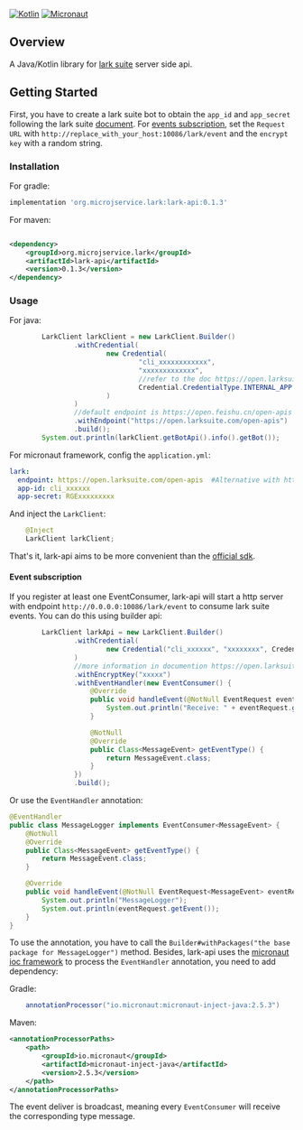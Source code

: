 [![Kotlin](https://img.shields.io/badge/kotlin-1.3.x-blue.svg)](https://kotlinlang.org) [![Micronaut](https://img.shields.io/badge/micronaut-2.5.3-green.svg)](https://micronaut.io/)

## Overview

A Java/Kotlin library for [lark suite](https://open.larksuite.com/document/uMzMyEjLzMjMx4yMzITM/ugjMyEjL4IjMx4COyITM)
server side api.

## Getting Started

First, you have to create a lark suite bot to obtain the `app_id` and `app_secret` following the lark
suite [document](https://open.larksuite.com/document/ukzMxEjL5MTMx4SOzETM/uAzNwYjLwcDM24CM3AjN).
For [events subscription](https://open.larksuite.com/document/uMzMyEjLzMjMx4yMzITM/uETM4QjLxEDO04SMxgDN), set
the `Request URL` with `http://replace_with_your_host:10086/lark/event` and the `encrypt key` with a random string.

### Installation

For gradle:

```groovy
implementation 'org.microjservice.lark:lark-api:0.1.3'
```

For maven:

```xml

<dependency>
    <groupId>org.microjservice.lark</groupId>
    <artifactId>lark-api</artifactId>
    <version>0.1.3</version>
</dependency>
```

### Usage

For java:
```java
        LarkClient larkClient = new LarkClient.Builder()
                .withCredential(
                        new Credential(
                                "cli_xxxxxxxxxxxx",
                                "xxxxxxxxxxxxx",
                                //refer to the doc https://open.larksuite.com/document/uMzMyEjLzMjMx4yMzITM/ukjMyEjL5IjMx4SOyITM for more details
                                Credential.CredentialType.INTERNAL_APP
                        )
                )
                //default endpoint is https://open.feishu.cn/open-apis for China version, open.larksuite.com for oversea version
                .withEndpoint("https://open.larksuite.com/open-apis")
                .build();
        System.out.println(larkClient.getBotApi().info().getBot());
```

For micronaut framework, config the `application.yml`:
```yaml
lark:
  endpoint: https://open.larksuite.com/open-apis  #Alternative with https://open.feishu.cn in China
  app-id: cli_xxxxxx
  app-secret: RGExxxxxxxxx
```
And inject the `LarkClient`:
```java
    @Inject
    LarkClient larkClient;
```
That's it, lark-api aims to be more convenient than the [official sdk](https://github.com/larksuite/oapi-sdk-java).

#### Event subscription
If you register at least one EventConsumer, lark-api will start a http server with endpoint `http://0.0.0.0:10086/lark/event` to consume lark suite events. You can do this using builder api:

```java
        LarkClient larkApi = new LarkClient.Builder()
                .withCredential(
                        new Credential("cli_xxxxxx", "xxxxxxxx", Credential.CredentialType.INTERNAL_APP)
                )
                //more information in documention https://open.larksuite.com/document/uMzMyEjLzMjMx4yMzITM/uETM4QjLxEDO04SMxgDN
                .withEncryptKey("xxxxx")
                .withEventHandler(new EventConsumer() {
                    @Override
                    public void handleEvent(@NotNull EventRequest eventRequest) {
                        System.out.println("Receive: " + eventRequest.getEvent());
                    }

                    @NotNull
                    @Override
                    public Class<MessageEvent> getEventType() {
                        return MessageEvent.class;
                    }
                })
                .build();
```
Or use the `EventHandler` annotation:
```java
@EventHandler
public class MessageLogger implements EventConsumer<MessageEvent> {
    @NotNull
    @Override
    public Class<MessageEvent> getEventType() {
        return MessageEvent.class;
    }

    @Override
    public void handleEvent(@NotNull EventRequest<MessageEvent> eventRequest) {
        System.out.println("MessageLogger");
        System.out.println(eventRequest.getEvent());
    }
}

```
To use the annotation, you have to call the `Builder#withPackages("the base package for MessageLogger")` method. Besides, lark-api uses the [micronaut ioc framework](https://docs.micronaut.io/latest/guide/index.html#ioc) to process the `EventHandler` annotation, you need to add dependency:

Gradle:
```groovy
    annotationProcessor("io.micronaut:micronaut-inject-java:2.5.3")
```
Maven:
```xml
<annotationProcessorPaths>
    <path>
        <groupId>io.micronaut</groupId>
        <artifactId>micronaut-inject-java</artifactId>
        <version>2.5.3</version>
    </path>
</annotationProcessorPaths>
```
The event deliver is broadcast, meaning every `EventConsumer` will receive the corresponding type message. 